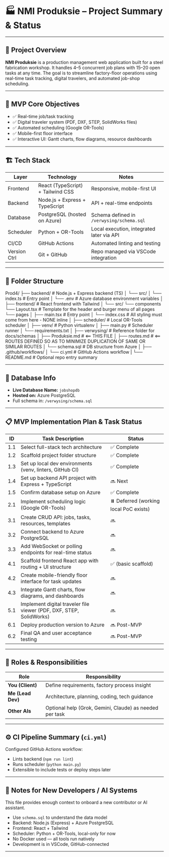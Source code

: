 # 🏭 NMI Produksie – Project Summary & Status

---

## 📌 Project Overview

**NMI Produksie** is a production management web application built for a steel fabrication workshop. It handles 4–5 concurrent job plans with 15–20 open tasks at any time. The goal is to streamline factory-floor operations using real-time task tracking, digital travelers, and automated job-shop scheduling.

---

## 🎯 MVP Core Objectives

- ✅ Real-time job/task tracking
- ✅ Digital traveler system (PDF, DXF, STEP, SolidWorks files)
- ✅ Automated scheduling (Google OR-Tools)
- ✅ Mobile-first floor interface
- ✅ Interactive UI: Gantt charts, flow diagrams, resource dashboards

---

## 🏗️ Tech Stack

| Layer        | Technology                        | Notes                                     |
| ------------ | --------------------------------- | ----------------------------------------- |
| Frontend     | React (TypeScript) + Tailwind CSS | Responsive, mobile-first UI               |
| Backend      | Node.js + Express + TypeScript    | API + real-time endpoints                 |
| Database     | PostgreSQL (hosted on Azure)      | Schema defined in `/verwysing/schema.sql` |
| Scheduler    | Python + OR-Tools                 | Local execution, integrated later via API |
| CI/CD        | GitHub Actions                    | Automated linting and testing             |
| Version Ctrl | Git + GitHub                      | Repo managed via VSCode integration       |

---

## 📂 Folder Structure

Prod4/
├── backend/ # Node.js + Express backend (TS)
│ └── src/
│ └── index.ts # Entry point
│ └── .env # Azure database environment variables
│
├── frontend/ # React frontend with Tailwind
│ └── src/
└── components
└── Layout.tsx # Template for the header and burger menu of all pages
└── pages
│ ├── main.tsx # Entry point
│ └── index.css # All styling must come from here - NONE inline
│
├── scheduler/ # Local OR-Tools scheduler
│ ├── venv/ # Python virtualenv
│ ├── main.py # Scheduler runner
│ └── requirements.txt
│
├── verwysing/ # Reference folder for docs/schemas
│ ├── Produksie.md # <== THIS FILE
│ ├── routes.md # <== ROUTES DEFINED SO AS TO MINIMIZE DUPLICATION OF SAME OR SIMILAR ROUTES
│ └── schema.sql # DB structure from Azure
│
├── .github/workflows/
│ └── ci.yml # GitHub Actions workflow
|
└── README.md # Optional repo entry summary

---

## 🧪 Database Info

- **Live Database Name:** `jobshopdb`
- **Hosted on:** Azure PostgreSQL
- Full schema in: `/verwysing/schema.sql`

---

## 📋 MVP Implementation Plan & Task Status

| ID  | Task Description                                                    | Status                                 |
| --- | ------------------------------------------------------------------- | -------------------------------------- |
| 1.1 | Select full-stack tech architecture                                 | ✅ Complete                            |
| 1.2 | Scaffold project folder structure                                   | ✅ Complete                            |
| 1.3 | Set up local dev environments (venv, linters, GitHub CI)            | ✅ Complete                            |
| 1.4 | Set up backend API project with Express + TypeScript                | 🔜 Next                                |
| 1.5 | Confirm database setup on Azure                                     | ✅ Complete                            |
| 2.1 | Implement scheduling logic (Google OR-Tools)                        | ⏸️ Deferred (working local PoC exists) |
| 3.1 | Create CRUD API: jobs, tasks, resources, templates                  | 🔜                                     |
| 3.2 | Connect backend to Azure PostgreSQL                                 | 🔜                                     |
| 3.3 | Add WebSocket or polling endpoints for real-time status             | 🔜                                     |
| 4.1 | Scaffold frontend React app with routing + UI structure             | ✅ (basic scaffold)                    |
| 4.2 | Create mobile-friendly floor interface for task updates             | 🔜                                     |
| 4.3 | Integrate Gantt charts, flow diagrams, and dashboards               | 🔜                                     |
| 5.1 | Implement digital traveler file viewer (PDF, DXF, STEP, SolidWorks) | 🔜                                     |
| 6.1 | Deploy production version to Azure                                  | 🔜 Post-MVP                            |
| 6.2 | Final QA and user acceptance testing                                | 🔜 Post-MVP                            |

---

## 🤖 Roles & Responsibilities

| Role              | Responsibility                                          |
| ----------------- | ------------------------------------------------------- |
| **You (Client)**  | Define requirements, factory process insight            |
| **Me (Lead Dev)** | Architecture, planning, coding, tech guidance           |
| **Other AIs**     | Optional help (Grok, Gemini, Claude) as needed per task |

---

## ⚙️ CI Pipeline Summary (`ci.yml`)

Configured GitHub Actions workflow:

- Lints backend (`npm run lint`)
- Runs scheduler (`python main.py`)
- Extensible to include tests or deploy steps later

---

## 🧠 Notes for New Developers / AI Systems

This file provides enough context to onboard a new contributor or AI assistant.

- Use `schema.sql` to understand the data model
- Backend: Node.js (Express) + Azure PostgreSQL
- Frontend: React + Tailwind
- Scheduler: Python + OR-Tools, local-only for now
- No Docker used — all tools run natively
- Development is in VSCode, GitHub-connected

---

